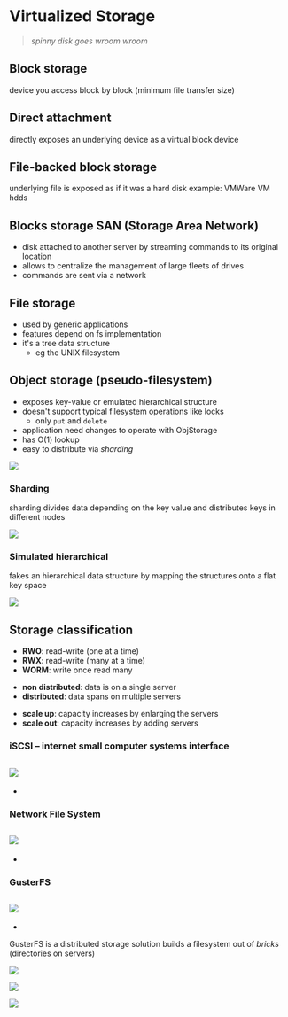 # Virtualized Storage

>*spinny disk goes wroom wroom*


## **Block storage**
device you access block by block (minimum file transfer size)

## **Direct attachment**
directly exposes an underlying device as a virtual block device

## **File-backed block storage**
underlying file is exposed as if it was a hard disk
example: VMWare VM hdds

## **Blocks storage SAN** (Storage Area Network)
- disk attached to another server by streaming commands to its original location
- allows to centralize the management of large fleets of drives
- commands are sent via a network

## **File storage**
- used by generic applications
- features depend on fs implementation
- it's a tree data structure
	- eg the UNIX filesystem

## **Object storage** (pseudo-filesystem)
- exposes key-value or emulated hierarchical structure
- doesn't support typical filesystem operations like locks
	- only `put` and `delete`
- application need changes to operate with ObjStorage
- has O(1) lookup
- easy to distribute via *sharding*

![](Screen%20Shot%202022-10-11%20at%2016.56.40.png)

### Sharding
sharding divides data depending on the key value and distributes keys in different nodes

![](SCR-20221011-nmo.png)

### Simulated hierarchical
fakes an hierarchical data structure by mapping the structures onto a flat key space

![](SCR-20221011-nos.png)

## Storage classification

- **RWO**: read-write (one at a time)
- **RWX**: read-write (many at a time)
- **WORM**: write once read many

+ **non distributed**: data is on a single server
+ **distributed**: data spans on multiple servers

- **scale up**: capacity increases by enlarging the servers
- **scale out**: capacity increases by adding servers

### iSCSI – internet small computer systems interface
![](Screen%20Shot%202022-10-11%20at%2017.10.17.png)
-
-

### Network File System
![](Screen%20Shot%202022-10-11%20at%2017.10.44.png)
-
-

### GusterFS
![](Screen%20Shot%202022-10-11%20at%2017.14.42.png)
-
-
GusterFS is a distributed storage solution
builds a filesystem out of *bricks* (directories on servers)

![](Screen%20Shot%202022-10-11%20at%2017.17.10.png)

![](Screen%20Shot%202022-10-11%20at%2017.17.24.png)

![](Screen%20Shot%202022-10-11%20at%2017.17.40.png)
